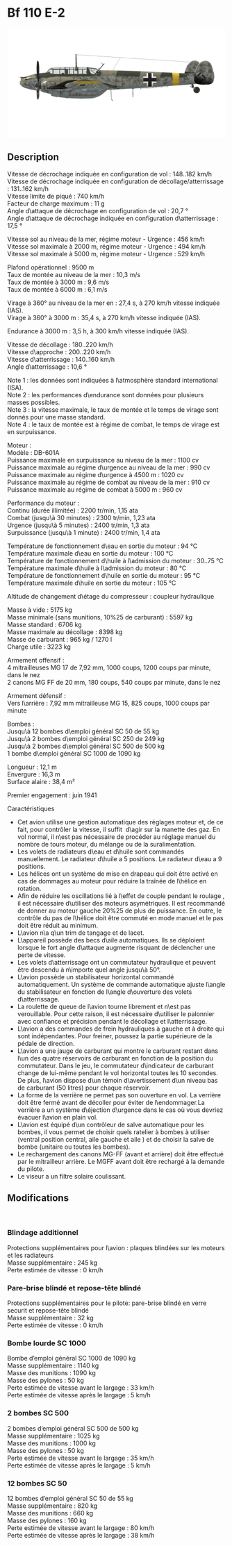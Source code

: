 # Bf 110 E-2  
  
![bf110e2](../images/bf110e2.png)  
  
## Description  
  
Vitesse de décrochage indiquée en configuration de vol : 148..182 km/h  
Vitesse de décrochage indiquée en configuration de décollage/atterrissage : 131..162 km/h  
Vitesse limite de piqué : 740 km/h  
Facteur de charge maximum : 11 g  
Angle d\attaque de décrochage en configuration de vol : 20,7 °  
Angle d\attaque de décrochage indiquée en configuration d\atterrissage : 17,5 °  
  
Vitesse sol au niveau de la mer, régime moteur - Urgence : 456 km/h  
Vitesse sol maximale à 2000 m, régime moteur - Urgence : 494 km/h  
Vitesse sol maximale à 5000 m, régime moteur - Urgence : 529 km/h  
  
Plafond opérationnel : 9500 m  
Taux de montée au niveau de la mer : 10,3 m/s  
Taux de montée à 3000 m : 9,6 m/s  
Taux de montée à 6000 m : 6,1 m/s  
  
Virage à 360° au niveau de la mer en : 27,4 s, à 270 km/h vitesse indiquée (IAS).  
Virage à 360° à 3000 m : 35,4 s, à 270 km/h vitesse indiquée (IAS).  
  
Endurance à 3000 m : 3,5 h, à 300 km/h vitesse indiquée (IAS).  
  
Vitesse de décollage : 180..220 km/h  
Vitesse d\approche : 200..220 km/h  
Vitesse d\atterrissage : 140..160 km/h  
Angle d\atterrissage : 10,6 °  
  
Note 1 : les données sont indiquées à l\atmosphère standard international (ISA).  
Note 2 : les performances d\endurance sont données pour plusieurs masses possibles.  
Note 3 : la vitesse maximale, le taux de montée et le temps de virage sont donnés pour une masse standard.  
Note 4 : le taux de montée est à régime de combat, le temps de virage est en surpuissance.  
  
Moteur :  
Modèle : DB-601A  
Puissance maximale en surpuissance au niveau de la mer : 1100 cv  
Puissance maximale au régime d\urgence au niveau de la mer : 990 cv  
Puissance maximale au régime d\urgence à 4500 m : 1020 cv  
Puissance maximale au régime de combat au niveau de la mer : 910 cv  
Puissance maximale au régime de combat à 5000 m : 960 cv  
  
Performance du moteur :  
Continu (durée illimitée) : 2200 tr/min, 1,15 ata  
Combat (jusqu\à 30 minutes) : 2300 tr/min, 1,23 ata  
Urgence (jusqu\à 5 minutes) : 2400 tr/min, 1,3 ata  
Surpuissance (jusqu\à 1 minute) : 2400 tr/min, 1,4 ata  
  
Température de fonctionnement d\eau en sortie du moteur : 94 °C  
Température maximale d\eau en sortie du moteur : 100 °C  
Température de fonctionnement d\huile à l\admission du moteur : 30..75 °C  
Température maximale d\huile à l\admission du moteur : 80 °C  
Température de fonctionnement d\huile en sortie du moteur : 95 °C  
Température maximale d\huile en sortie du moteur : 105 °C  
  
Altitude de changement d\étage du compresseur : coupleur hydraulique  
  
Masse à vide : 5175 kg  
Masse minimale (sans munitions, 10%25 de carburant) : 5597 kg  
Masse standard : 6706 kg  
Masse maximale au décollage : 8398 kg  
Masse de carburant : 965 kg / 1270 l  
Charge utile : 3223 kg  
  
Armement offensif :  
4 mitrailleuses MG 17 de 7,92 mm, 1000 coups, 1200 coups par minute, dans le nez  
2 canons MG FF de 20 mm, 180 coups, 540 coups par minute, dans le nez  
  
Armement défensif :  
Vers l\arrière : 7,92 mm mitrailleuse MG 15, 825 coups, 1000 coups par minute  
  
Bombes :  
Jusqu\à 12 bombes d\emploi général SC 50 de 55 kg   
Jusqu\à 2 bombes d\emploi général SC 250 de 249 kg  
Jusqu\à 2 bombes d\emploi général SC 500 de 500 kg  
1 bombe d\emploi général SC 1000 de 1090 kg  
  
Longueur : 12,1 m  
Envergure : 16,3 m  
Surface alaire : 38,4 m²  
  
Premier engagement : juin 1941  
  
Caractéristiques  
- Cet avion utilise une gestion automatique des réglages moteur et, de ce fait, pour contrôler la vitesse, il suffit  d\agir sur la manette des gaz. En vol normal, il n\est pas nécessaire de procéder au réglage manuel du nombre de tours moteur, du mélange ou de la suralimentation.  
- Les volets de radiateurs d\eau et d\huile sont commandés manuellement. Le radiateur d\huile a 5 positions. Le radiateur d\eau a 9 positions.  
- Les hélices ont un système de mise en drapeau qui doit être activé en cas de dommages au moteur pour réduire la traînée de l\hélice en rotation.  
- Afin de réduire les oscillations lié à l\effet de couple pendant le roulage , il est nécessaire d\utiliser des moteurs asymétriques. Il est recommandé de donner au moteur gauche 20%25 de plus de puissance. En outre, le contrôle du pas de l\hélice doit être commuté en mode manuel et le pas doit être réduit au minimum.  
- L\avion n\a q\un trim de tangage et de lacet.  
- L\appareil possède des becs d\aile automatiques. Ils se déploient lorsque le fort angle d\attaque augmente risquant de déclencher une perte de vitesse.  
- Les volets d\atterrissage ont un commutateur hydraulique et peuvent être descendu à n\importe quel angle jusqu\\à 50°.  
- L\avion possède un stabilisateur horizontal commandé automatiquement. Un système de commande automatique ajuste l\angle du stabilisateur en fonction de l\angle d\ouverture des volets d\atterrissage.  
- La roulette de queue de l\avion tourne librement et n\est pas verouillable. Pour cette raison, il est nécessaire d\utiliser le palonnier avec confiance et précision pendant le décollage et l\atterrissage.  
- L\avion a des commandes de frein hydrauliques à gauche et à droite qui sont indépendantes. Pour freiner, poussez la partie supérieure de la pédale de direction.  
- L\avion a une jauge de carburant qui montre le carburant restant dans l\un des quatre réservoirs de carburant en fonction de la position du commutateur. Dans le jeu, le commutateur d\indicateur de carburant change de lui-même pendant le vol horizontal toutes les 10 secondes. De plus, l\avion dispose d\un témoin d\avertissement d\un niveau bas de carburant (50 litres) pour chaque réservoir.  
- La forme de la verrière ne permet pas son ouverture en vol. La verrière doit être fermé avant de décoller pour éviter de l\endommager.La verrière a un système d\éjection d\urgence dans le cas où vous devriez évacuer l\avion en plain vol.  
- L\avion est équipé d\un contrôleur de salve automatique pour les bombes, il vous permet de choisir quels ratelier à bombes à utiliser (ventral position central,  aile gauche et aile ) et de choisir la salve de bombe (unitaire ou toutes les bombes).  
- Le rechargement des canons MG-FF (avant et arrière) doit être effectué par le mitrailleur arrière. Le MGFF avant doit être rechargé à la demande du pilote.  
- Le viseur a un filtre solaire coulissant.  
  
## Modifications  
  ﻿
  
  
### Blindage additionnel  
  
Protections supplémentaires pour l\avion : plaques blindées sur les moteurs et les radiateurs  
Masse supplémentaire : 245 kg  
Perte estimée de vitesse : 0 km/h  ﻿
  
  
### Pare-brise blindé et repose-tête blindé  
  
Protections supplémentaires pour le pilote: pare-brise blindé en verre securit et repose-tête blindé  
Masse supplémentaire : 32 kg  
Perte estimée de vitesse : 0 km/h  ﻿
  
  
### Bombe lourde SC 1000  
  
Bombe d’emploi général SC 1000 de 1090 kg  
Masse supplémentaire : 1140 kg  
Masse des munitions : 1090 kg  
Masse des pylones : 50 kg  
Perte estimée de vitesse avant le largage : 33 km/h  
Perte estimée de vitesse après le largage : 5 km/h  ﻿
  
  
### 2 bombes SC 500  
  
2 bombes d’emploi général SC 500 de 500 kg  
Masse supplémentaire : 1025 kg  
Masse des munitions : 1000 kg  
Masse des pylones : 50 kg  
Perte estimée de vitesse avant le largage : 35 km/h  
Perte estimée de vitesse après le largage : 5 km/h  ﻿
  
  
### 12 bombes SC 50  
  
12 bombes d’emploi général SC 50 de 55 kg  
Masse supplémentaire : 820 kg  
Masse des munitions : 660 kg  
Masse des pylones : 160 kg  
Perte estimée de vitesse avant le largage : 80 km/h  
Perte estimée de vitesse après le largage : 38 km/h  